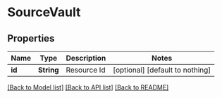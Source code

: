 # SourceVault


## Properties
Name | Type | Description | Notes
------------ | ------------- | ------------- | -------------
**id** | **String** | Resource Id | [optional] [default to nothing]


[[Back to Model list]](../README.md#models) [[Back to API list]](../README.md#api-endpoints) [[Back to README]](../README.md)


